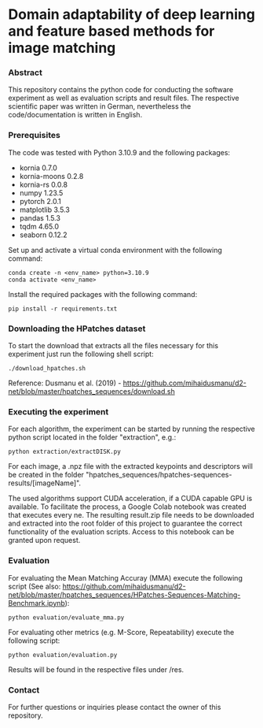 # Domain adaptability of deep learning and feature based methods for image matching

### Abstract
This repository contains the python code for conducting the software experiment as well as evaluation scripts and result files.
The respective scientific paper was written in German, nevertheless the code/documentation is written in English. 

### Prerequisites
The code was tested with Python 3.10.9 and the following packages:
* kornia 0.7.0
* kornia-moons 0.2.8
* kornia-rs 0.0.8
* numpy 1.23.5
* pytorch 2.0.1
* matplotlib 3.5.3
* pandas 1.5.3
* tqdm 4.65.0
* seaborn 0.12.2

Set up and activate a virtual conda environment with the following command:
```
conda create -n <env_name> python=3.10.9
conda activate <env_name>
```
Install the required packages with the following command:
```
pip install -r requirements.txt
```

### Downloading the HPatches dataset
To start the download that extracts all the files necessary for this experiment just run the following shell script:
```
./download_hpatches.sh
```
Reference: Dusmanu et al. (2019) - https://github.com/mihaidusmanu/d2-net/blob/master/hpatches_sequences/download.sh

### Executing the experiment
For each algorithm, the experiment can be started by running the respective python script located in the folder "extraction", e.g.:
```
python extraction/extractDISK.py
```
For each image, a .npz file with the extracted keypoints and descriptors will be created in the folder "hpatches_sequences/hpatches-sequences-results/[imageName]".


The used algorithms support CUDA acceleration, if a CUDA capable GPU is available. To facilitate the process, a Google Colab notebook was created that executes every ne. The resulting result.zip file needs to be downloaded and extracted into the root folder of this project to guarantee the correct functionality of the evaluation scripts. Access to this notebook can be granted upon request.

### Evaluation
For evaluating the Mean Matching Accuray (MMA) execute the following script (See also: https://github.com/mihaidusmanu/d2-net/blob/master/hpatches_sequences/HPatches-Sequences-Matching-Benchmark.ipynb):
```
python evaluation/evaluate_mma.py
```

For evaluating other metrics (e.g. M-Score, Repeatability) execute the following script:
```
python evaluation/evaluation.py
```
Results will be found in the respective files under /res.

### Contact
For further questions or inquiries please contact the owner of this repository.



